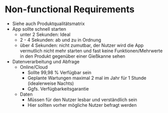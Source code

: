# Non-functional Requirements
- Siehe auch Produktqualitätsmatrix
- App sollte schnell starten
    + unter 2 Sekunden: Ideal
    + 2 - 4 Sekunden: ab und zu in Ordnung
    + über 4 Sekunden: nicht zumutbar, der Nutzer wird die App vermutlich nicht mehr starten und fast keine Funktionen/Mehrwerte in den Produkt gegenüber einer Gießkanne sehen
- Datenverarbeitung und Abfrage
    + Online/Cloud
        * Sollte 99,98 % Verfügbar sein
        * Geplante Wartungen maximal 2 mal im Jahr für 1 Stunde (idealerweise Nachts)
        * Ggfs. Verfügbarkeitsgarantie
    + Daten
        * Müssen für den Nutzer lesbar und verständlich sein
        * Hier sollten vorher mögliche Nutzer befragt werden